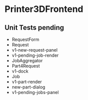 # Printer3DFrontend

## Unit Tests pending
* RequestForm
* Request
* v1-new-request-panel
* v1-pending-job-render
* JobAggregator
* Part4Request
* v1-dock
* Job
* v1-part-render
* new-part-dialog
* v1-pending-jobs-panel
